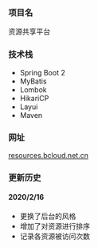 ### 项目名

资源共享平台

### 技术栈

- Spring Boot 2
- MyBatis
- Lombok
- HikariCP
- Layui
- Maven

### 网址

[resources.bcloud.net.cn](http://resources.bcloud.net.cn)

### 更新历史

#### 2020/2/16

- 更换了后台的风格
- 增加了对资源进行排序
- 记录各资源被访问次数

